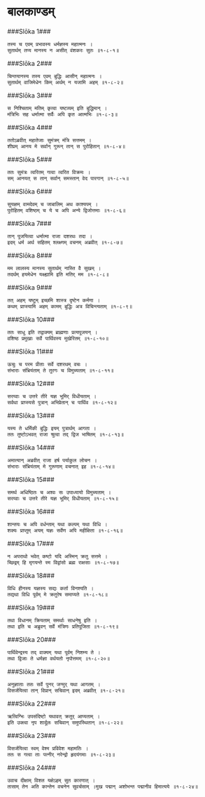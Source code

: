 बालकाण्डम्
===============================


###Slōka 1###


    तस्य च एवम् प्रभावस्य धर्मज्ञस्य महात्मनः ।
    सुतार्थम् तप्य मानस्य न असीत् वंशकरः सुतः ॥१-८-१॥


###Slōka 2###


    चिन्तयानस्य तस्य एवम् बुद्धिः आसीन् महात्मनः ।
    सुतार्थम् वाजिमेधेन किम् अर्थम् न यजामि अहम् ॥१-८-२॥


###Slōka 3###


    स निश्चिताम् मतिम् कृत्वा यष्टव्यम् इति बुद्धिमान् ।
    मंत्रिभिः सह धर्मात्मा सर्वैः अपि कृत आत्मभिः ॥१-८-३॥


###Slōka 4###


    ततोऽब्रवीत् महातेजाः सुमंत्रम् मंत्रि सत्तमम् ।
    शीघ्रम् आनय मे सर्वान् गुरून् तान् स पुरोहितान् ॥१-८-४॥


###Slōka 5###


    ततः सुमंत्रः त्वरितम् गत्वा त्वरित विक्रमः ।
    सम् आनयत् स तान् सर्वान् समस्तान् वेद पारगान् ॥१-८-५॥


###Slōka 6###


    सुयज्ञम् वामदेवम् च जाबालिम् अथ काश्यपम् ।
    पुरोहितम् वशिष्ठम् च ये च अपि अन्ये द्विजोत्तमाः ॥१-८-६॥


###Slōka 7###


    तान् पूजयित्वा धर्मात्मा राजा दशरथः तदा ।
    इदम् धर्म अर्थ सहितम् श्लक्ष्णम् वचनम् अब्रवीत् ॥१-८-७॥


###Slōka 8###


    मम लालस्य मानस्य सुतार्थम् नास्ति वै सुखम् ।
    तदर्थम् हयमेधेन यक्ष्ह्यामि इति मतिर् मम ॥१-८-८॥


###Slōka 9###


    तत् अहम् यष्टुम् इच्छमि शास्त्र दृष्टेन कर्मणा ।
    कथम् प्राप्स्यामि अहम् कामम् बुद्धिः अत्र विचिन्त्यताम् ॥१-८-९॥


###Slōka 10###


    ततः साधु इति तद्वाक्यम् ब्राह्मणाः प्रत्यपूजयन् ।
    वशिष्ठ प्रमुखाः सर्वे पार्थिवस्य मुखेरितम् ॥१-८-१०॥


###Slōka 11###


    ऊचुः च परम प्रीताः सर्वे दशरथम् वचः ।
    संभाराः संभ्रियंताम् ते तुरगः च विमुच्यताम् ॥१-८-११॥


###Slōka 12###


    सरय्वाः च उत्तरे तीरे यज्ञ भूमिर् विधीयताम् ।
    सर्वथा प्राप्स्यसे पुत्रान् अभिप्रेतान् च पार्थिव ॥१-८-१२॥


###Slōka 13###


    यस्य ते धर्मिकी बुद्धिः इयम् पुत्रार्थम् आगता ।
    ततः तुष्टोऽभवत् राजा श्रुत्वा तद् द्विज भाषितम् ॥१-८-१३॥


###Slōka 14###


    अमात्यान् अब्रवीत् राजा हर्ष पर्याकुल लोचन ।
    संभाराः संभ्रियंताम् मे गुरूणाम् वचनात् इह ॥१-८-१४॥


###Slōka 15###


    समर्थ अधिष्ठितः च अश्वः सः उपाध्यायो विमुच्यताम् ।
    सरय्वाः च उत्तरे तीरे यज्ञ भूमिर् विधीयताम् ॥१-८-१५॥


###Slōka 16###


    शान्तयः च अपि वर्धन्ताम् यथा कल्पम् यथा विधि ।
    शक्यः प्राप्तुम् अयम् यज्ञः सर्वेण अपि महीक्षिता ॥१-८-१६॥


###Slōka 17###


    न अपराथो भवेत् कष्टो यदि अस्मिन् क्रतु सत्तमे ।
    च्छिद्रम् हि मृगयन्ते स्म विद्वांसो ब्रह्म राक्षसाः ॥१-८-१७॥


###Slōka 18###


    विधि हीनस्य यज्ञस्य सद्यः कर्ता विनश्यति ।
    तद्यथा विधि पूर्वम् मे क्रतुरेष समाप्यते ॥१-८-१८॥


###Slōka 19###


    तथा विधानम् क्रियताम् समर्थाः साधनेषु इति ।
    तथा इति च अब्रुवन् सर्वे मंत्रिणः प्रतिपूजिता ॥१-८-१९॥


###Slōka 20###


    पार्थिवेन्द्रस्य तद् वाक्यम् यथा पूर्वम् निशम्य ते ।
    तथा द्विजाः ते धर्मज्ञा वर्थयतो नृपोत्तमम् ॥१-८-२०॥


###Slōka 21###


    अनुज्ञाताः ततः सर्वे पुनर् जग्मुर् यथा आगतम् ।
    विसर्जयित्वा तान् विप्रान् सचिवान् इदम् अब्रवीत् ॥१-८-२१॥


###Slōka 22###


    ऋत्विग्भिः उपसंदिष्टो यथावत् क्रतुर् आप्यताम् ।
    इति उक्त्वा नृप शार्दूलः सचिवान् समुपस्थितान् ॥१-८-२२॥


###Slōka 23###


    विसर्जयित्वा स्वम् वेश्म प्रविवेश महामतिः ।
    ततः स गत्वा ताः पत्नीर् नरेन्द्रो हृदयंगमाः ॥१-८-२३॥


###Slōka 24###


    उवाच दीक्षाम् विशत यक्षेऽहम् सुत कारणात् ।
    तासाम् तेन अति कान्तेन वचनेन सुवर्चसाम् ।मुख पद्मान् अशोभन्त पद्मानीव हिमात्यये ॥१-८-२४॥



